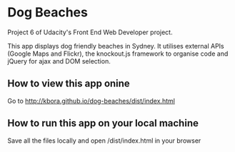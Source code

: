 # Dog Beaches

Project 6 of Udacity's Front End Web Developer project.

This app displays dog friendly beaches in Sydney. It utilises external APIs (Google Maps and Flickr), the knockout.js framework to organise code and jQuery for ajax and DOM selection.

## How to view this app onine
Go to http://kbora.github.io/dog-beaches/dist/index.html

## How to run this app on your local machine
Save all the files locally and open /dist/index.html in your browser
